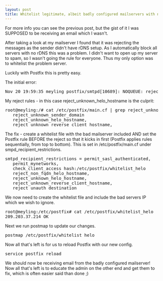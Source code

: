 ```yaml
---
layout: post
title: Whitelist legitimate, albeit badly configured mailservers with no rDNS - Postfix
---
```


For more info you can see the previous post, but the gist of it I was SUPPOSED to be receiving an email which I wasn't.

After taking a look at my mailserver I found that it was rejecting the messages as the sender didn't have rDNS setup. As I automatically block all servers with no rDNS this was a problem. I didn't want to open up my server to spam, so I wasn't going the rule for everyone. Thus my only option was to whitelist the problem server.

Luckily with Postfix this is pretty easy.

The initial error:
<pre>
Nov 20 19:59:35 meyling postfix/smtpd[10689]: NOQUEUE: reject: RCPT from unknown[209.203.37.214]: 450 4.7.1 : Helo command rejected: Host not found; from= to= proto=ESMTP helo=
</pre>

My reject rules - in this case reject_unknown_helo_hostname is the culprit:
<pre>
root@meyling:/# cat /etc/postfix/main.cf | grep reject_unknown
   reject_unknown_sender_domain
   reject_unknown_helo_hostname,
   reject_unknown_reverse_client_hostname,
</pre>

The fix - create a whitelist file with the bad mailserver included AND set the Postfix rule BEFORE the reject so that it kicks in first (Postfix applies rules sequentially, from top to bottom). This is set in /etc/postfix/main.cf under smpd_recipient_restrictions.
<pre>
smtpd_recipient_restrictions = permit_sasl_authenticated,
   permit_mynetworks,
   check_client_access hash:/etc/postfix/whitelist_helo
   reject_non_fqdn_helo_hostname,
   reject_unknown_helo_hostname,
   reject_unknown_reverse_client_hostname,
   reject_unauth_destination
</pre>

We now need to create the whitelist file and include the bad servers IP which we wish to ignore.
<pre>
root@meyling:/etc/postfix# cat /etc/postfix/whitelist_helo
209.203.37.214 OK
</pre>

Next we run postmap to update our changes.
<pre>
postmap /etc/postfix/whitelist_helo
</pre>

Now all that's left is for us to reload Postfix with our new config.
<pre>
service postfix reload
</pre>

We should now be receiving email from the badly configured mailserver! Now all that's left is to educate the admin on the other end and get them to fix, which is often easier said than done ;)
